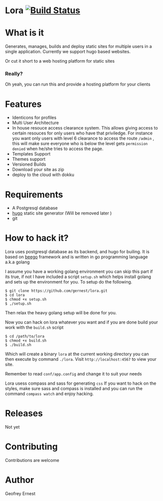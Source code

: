 # Lora [![Build Status](https://travis-ci.org/gernest/lora.svg?branch=master)](https://travis-ci.org/gernest/lora)


# What is it

Generates, manages, builds and deploy static sites for multiple users in a single application.
 Currently we support hugo based websites.

Or cut it short to a web hosting platform for static sites 

### Really?

Oh yeah, you can run this and provide a hosting platform for your clients

# Features

* Identicons for profiles
* Multi User Architecture
* In house resouce access clearance system. This allows giving access to certain resouces for only
users who have that priviledge.   For instance you want only users with level 6 clearance to access the
route `/admin` , this will make sure everyone who is below the level gets `permission denied` when he/she tries to access
the page.
* Templates Support
* Themes support
* Versioned Builds
* Download your site as zip
* deploy to the cloud with dokku

# Requirements

* A Postgresql database
* [hugo](http://gohugo.io/) static site generator (Will be removed later )
* git 

# How to hack it?

Lora uses postgresql database as its backend, and hugo for builing. It is based on  [beego](http://beego.me/) framework
and is written in go programming language a.k.a golang

I assume you have a working golang environment you can skip this part if its true, if not I have included a script `setup.sh` which helps
install golang and sets up the environment for you. To setup do the following.

    $ git clone https://github.com/gernest/lora.git
    $ cd lora
    $ chmod +x setup.sh
    $ ,/setup.sh
    
Then relax the heavy golang setup will  be done for you.

Now you can hack on lora whatever you want and if you are done build your work with the `build.sh` script

    $ cd /path/to/lora
    $ chmod +x build.sh
    $ ./build.sh

Which will create a binary `lora` at the current working directory
you can then execute by command `./lora`. Visit `http://localhost:4567` to view your site.

Remember to read `conf/app.config` and change it to suit your needs

Lora usess compass and sass for generating `css` If you want to hack on the styles, make sure sass and compass
is installed and you can run the command `compass watch` and enjoy hacking.

# Releases

Not yet


# Contributing

Contributions are welcome

# Author

Geofrey Ernest